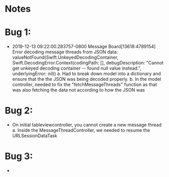 #  Notes


# Bug 1:
-  2019-12-13 09:22:00.283757-0800 Message Board[13618:4789154] Error decoding message threads from JSON data: valueNotFound(Swift.UnkeyedDecodingContainer, Swift.DecodingError.Context(codingPath: [], debugDescription: "Cannot get unkeyed decoding container -- found null value instead.", underlyingError: nil))
a. Had to break down model into a dictionary and ensure that the the JSON was being decoded properly.
b. In the model controller, needed to fix the "fetchMessageThreads" function as that was also fetching the data not according to how the JSON was


# Bug 2:
- On initial tableviewcontroller, you cannot create a new message thread
a. Inside the MessageThreadController, we needed to resume the URLSessionDataTask


# Bug 3:
- 
